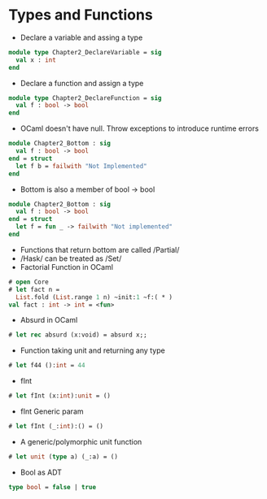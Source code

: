 # Types and Functions
* Declare a variable and assing a type
```ocaml
module type Chapter2_DeclareVariable = sig
  val x : int
end
```
* Declare a function and assign a type
```ocaml
module type Chapter2_DeclareFunction = sig
  val f : bool -> bool
end
```
* OCaml doesn't have null. Throw exceptions to introduce runtime errors
```ocaml
module Chapter2_Bottom : sig
  val f : bool -> bool
end = struct
  let f b = failwith "Not Implemented"
end
```
* Bottom is also a member of bool -> bool
```ocaml
module Chapter2_Bottom : sig
  val f : bool -> bool
end = struct
  let f = fun _ -> failwith "Not implemented"
end
```
* Functions that return bottom are called /Partial/
* /Hask/ can be treated as /Set/
* Factorial Function in OCaml
```ocaml
# open Core
# let fact n =
  List.fold (List.range 1 n) ~init:1 ~f:( * )
val fact : int -> int = <fun>
```
* Absurd in OCaml
```ocaml
# let rec absurd (x:void) = absurd x;;
```
* Function taking unit and returning any type
```ocaml
# let f44 ():int = 44
```
* fInt
```ocaml
# let fInt (x:int):unit = ()
```
* fInt Generic param
```ocaml
# let fInt (_:int):() = ()
```
* A generic/polymorphic unit function
```ocaml
# let unit (type a) (_:a) = ()
```
* Bool as ADT
```ocaml
type bool = false | true
```
